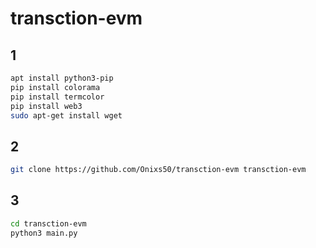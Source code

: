 # transction-evm
## 1
```bash
apt install python3-pip
pip install colorama
pip install termcolor
pip install web3
sudo apt-get install wget
```
## 2
```bash
git clone https://github.com/Onixs50/transction-evm transction-evm
```
## 3
```bash
cd transction-evm
python3 main.py
```
